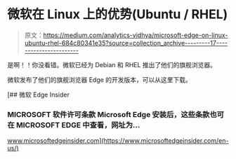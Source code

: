 # 微软在 Linux 上的优势(Ubuntu / RHEL)

> 原文：<https://medium.com/analytics-vidhya/microsoft-edge-on-linux-ubuntu-rhel-684c80341e35?source=collection_archive---------17----------------------->

是啊！！你没看错。微软已经为 Debian 和 RHEL 推出了他们的旗舰浏览器。

微软发布了他们的旗舰浏览器 Edge 的开发版本，可以从这里下载。

[](https://www.microsoftedgeinsider.com/en-us/) [## 微软 Edge Insider

### MICROSOFT 软件许可条款 Microsoft Edge 安装后，这些条款也可在 MICROSOFT EDGE 中查看，网址为…

www.microsoftedgeinsider.com](https://www.microsoftedgeinsider.com/en-us/)